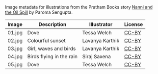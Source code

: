 Image metadata for illustrations from the Pratham Books story [Nanni and the Oil Spill](https://storyweaver.org.in/stories/5095-nanni-and-the-oil-spill) by Paroma Sengupta.

Image | Description | Illustrator | License
----- | ----------- | ----------- | -------
01.jpg | Dove | Tessa Welch | [CC-BY](https://creativecommons.org/licenses/by/4.0/)
02.jpg | Colourful sunset | Lavanya Karthik | [CC-BY](https://creativecommons.org/licenses/by/4.0/)
03.jpg | Girl, waves and birds | Lavanya Karthik | [CC-BY](https://creativecommons.org/licenses/by/4.0/)
04.jpg | Birds flying in the rain | Siraj Saxena | [CC-BY](https://creativecommons.org/licenses/by/4.0/)
05.jpg | Dove | Tessa Welch | [CC-BY](https://creativecommons.org/licenses/by/4.0/)
